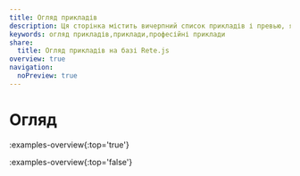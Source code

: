 ```yaml
---
title: Огляд прикладів
description: Ця сторінка містить вичерпний список прикладів і превью, які демонструють різні типи редакторів вузлів або візуальних воркфлоу, створених за допомогою Rete.js
keywords: огляд прикладів,приклади,професійні приклади
share:
  title: Огляд прикладів на базі Rete.js
overview: true
navigation:
  noPreview: true
---
```


# Огляд

:examples-overview{:top='true'}

:examples-overview{:top='false'}

